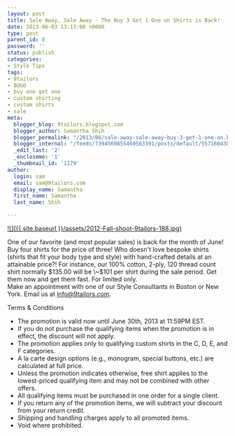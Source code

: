 ```yaml
---
layout: post
title: Sale Away, Sale Away - The Buy 3 Get 1 One on Shirts is Back!
date: 2013-06-03 13:13:00 +0000
type: post
parent_id: 0
password: ''
status: publish
categories:
- Style Tips
tags:
- 9tailors
- BOGO
- buy one get one
- custom shirting
- custom shirts
- sale
meta:
  blogger_blog: 9tailors.blogspot.com
  blogger_author: Samantha Shih
  blogger_permalink: "/2013/06/sale-away-sale-away-buy-3-get-1-one-on.html"
  blogger_internal: "/feeds/7394569855460563391/posts/default/5571604386618730018"
  _edit_last: '2'
  _encloseme: '1'
  _thumbnail_id: '1179'
author:
  login: sam
  email: sam@9tailors.com
  display_name: Samantha
  first_name: Samantha
  last_name: Shih

---
```

[![]({{ site.baseurl }}/assets/2012-Fall-shoot-9tailors-188.jpg)](http://2.bp.blogspot.com/-m0PbxfDGzHY/UayV226znBI/AAAAAAAAN4Y/6J08Fq2bNfU/s1600/2012-Fall-shoot-9tailors-188.jpg)

One of our favorite (and most popular sales) is back for the month of June! Buy four shirts for the price of three! Who doesn't love bespoke shirts (shirts that fit your body type and style) with hand-crafted details at an attainable price?! For instance, our 100% cotton, 2-ply, 120 thread count shirt normally $135.00 will be \~$101 per shirt during the sale period. Get them now and get them fast. For limited only.   
Make an appointment with one of our Style Consultants in Boston or New York. Email us at [info@9tailors.com](mailto:info@9tailors.com). 

Terms & Conditions

* The promotion is valid now until June 30th, 2013 at 11:59PM EST.
* If you do not purchase the qualifying items when the promotion is in effect, the discount will not apply.
* The promotion applies only to qualifying custom shirts in the C, D, E, and F categories.
* A la carte design options (e.g., monogram, special buttons, etc.) are calculated at full price.
* Unless the promotion indicates otherwise, free shirt applies to the lowest-priced qualifying item and may not be combined with other offers.
* All qualifying items must be purchased in one order for a single client.
* If you return any of the promotion items, we will subtract your discount from your return credit.
* Shipping and handling charges apply to all promoted items.
* Void where prohibited.